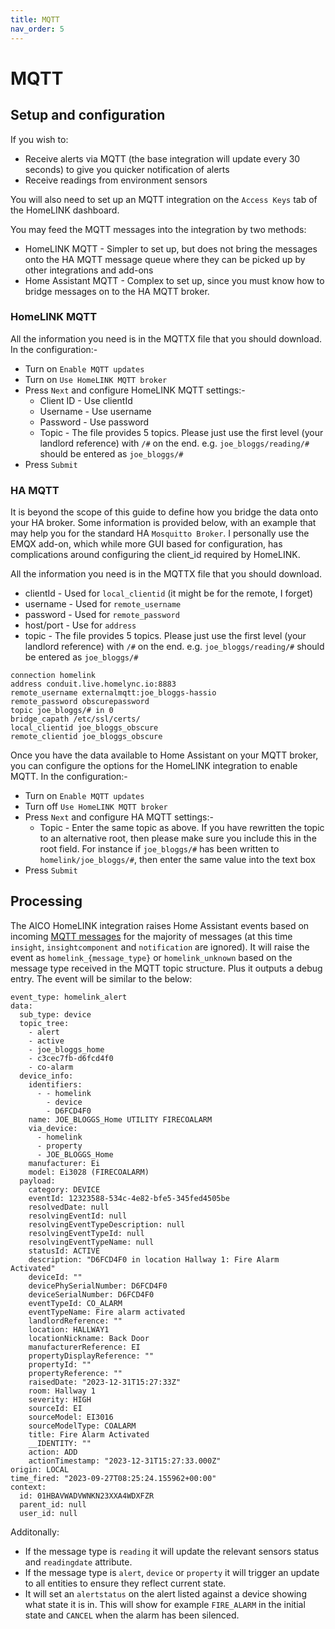 ```yaml
---
title: MQTT
nav_order: 5
---
```


# MQTT 

## Setup and configuration
If you wish to:
* Receive alerts via MQTT (the base integration will update every 30 seconds) to give you quicker notification of alerts
* Receive readings from environment sensors 

You will also need to set up an MQTT integration on the `Access Keys` tab of the HomeLINK dashboard.

You may feed the MQTT messages into the integration by two methods:
* HomeLINK MQTT - Simpler to set up, but does not bring the messages onto the HA MQTT message queue where they can be picked up by other integrations and add-ons
* Home Assistant MQTT - Complex to set up, since you must know how to bridge messages on to the HA MQTT broker.

### HomeLINK MQTT

All the information you need is in the MQTTX file that you should download. In the configuration:-
* Turn on `Enable MQTT updates`
* Turn on `Use HomeLINK MQTT broker`
* Press `Next` and configure HomeLINK MQTT settings:-
  * Client ID - Use clientId
  * Username - Use username
  * Password - Use password
  * Topic - The file provides 5 topics. Please just use the first level (your landlord reference) with `/#` on the end. e.g. `joe_bloggs/reading/#` should be entered as `joe_bloggs/#`
* Press `Submit`

### HA MQTT

It is beyond the scope of this guide to define how you bridge the data onto your HA broker. Some information is provided below, with an example that may help you for the standard HA `Mosquitto Broker`. I personally use the EMQX add-on, which while more GUI based for configuration, has complications around configuring the client_id required by HomeLINK.

All the information you need is in the MQTTX file that you should download. 
* clientId - Used for `local_clientid` (it might be for the remote, I forget)
* username - Used for `remote_username`
* password - Used for `remote_password`
* host/port - Use for `address`
* topic - The file provides 5 topics. Please just use the first level (your landlord reference) with `/#` on the end. e.g. `joe_bloggs/reading/#` should be entered as `joe_bloggs/#`

```
connection homelink
address conduit.live.homelync.io:8883
remote_username externalmqtt:joe_bloggs-hassio
remote_password obscurepassword
topic joe_bloggs/# in 0
bridge_capath /etc/ssl/certs/
local_clientid joe_bloggs_obscure
remote_clientid joe_bloggs_obscure
```

Once you have the data available to Home Assistant on your MQTT broker, you can configure the options for the HomeLINK integration to enable MQTT. In the configuration:-
* Turn on `Enable MQTT updates`
* Turn off `Use HomeLINK MQTT broker`
* Press `Next` and configure HA MQTT settings:-
  * Topic - Enter the same topic as above. If you have rewritten the topic to an alternative root, then please make sure you include this in the root field. For instance if `joe_bloggs/#` has been written to `homelink/joe_bloggs/#`, then enter the same value into the text box
* Press `Submit`


## Processing

The AICO HomeLINK integration raises Home Assistant events based on incoming [MQTT messages](https://help.live.homelync.io/hc/en-us/articles/7278758696465-MQTT-Topic-Structure) for the majority of messages (at this time `insight`, `insightcomponent` and `notification` are ignored). It will raise the event as `homelink_{message_type}` or `homelink_unknown` based on the message type received in the MQTT topic structure. Plus it outputs a debug entry. The event will be similar to the below:

```
event_type: homelink_alert
data:
  sub_type: device
  topic_tree:
    - alert
    - active
    - joe_bloggs_home
    - c3cec7fb-d6fcd4f0
    - co-alarm
  device_info:
    identifiers:
      - - homelink
        - device
        - D6FCD4F0
    name: JOE_BLOGGS_Home UTILITY FIRECOALARM
    via_device:
      - homelink
      - property
      - JOE_BLOGGS_Home
    manufacturer: Ei
    model: Ei3028 (FIRECOALARM)
  payload:
    category: DEVICE
    eventId: 12323588-534c-4e82-bfe5-345fed4505be
    resolvedDate: null
    resolvingEventId: null
    resolvingEventTypeDescription: null
    resolvingEventTypeId: null
    resolvingEventTypeName: null
    statusId: ACTIVE
    description: "D6FCD4F0 in location Hallway 1: Fire Alarm Activated"
    deviceId: ""
    devicePhySerialNumber: D6FCD4F0
    deviceSerialNumber: D6FCD4F0
    eventTypeId: CO_ALARM
    eventTypeName: Fire alarm activated
    landlordReference: ""
    location: HALLWAY1
    locationNickname: Back Door
    manufacturerReference: EI
    propertyDisplayReference: ""
    propertyId: ""
    propertyReference: ""
    raisedDate: "2023-12-31T15:27:33Z"
    room: Hallway 1
    severity: HIGH
    sourceId: EI
    sourceModel: EI3016
    sourceModelType: COALARM
    title: Fire Alarm Activated
    __IDENTITY: ""
    action: ADD
    actionTimestamp: "2023-12-31T15:27:33.000Z"
origin: LOCAL
time_fired: "2023-09-27T08:25:24.155962+00:00"
context:
  id: 01HBAVWADVWNKN23XXA4WDXFZR
  parent_id: null
  user_id: null
```

Additonally:
* If the message type is `reading` it will update the relevant sensors status and `readingdate` attribute.
* If the message type is `alert`, `device` or `property` it will trigger an update to all entities to ensure they reflect current state.
* It will set an `alertstatus` on the alert listed against a device showing what state it is in. This will show for example `FIRE_ALARM` in the initial state and `CANCEL` when the alarm has been silenced.